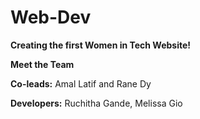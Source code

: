# Web-Dev

**Creating the first Women in Tech Website!**

**Meet the Team**

**Co-leads:** Amal Latif and Rane Dy

**Developers:** Ruchitha Gande, Melissa Gio
